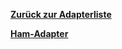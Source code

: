 [**Zurück zur Adapterliste**](/adapterref/adapterliste.md)

[**Ham-Adapter**](/adapterref/docs/iobroker.ham/de/README.md)